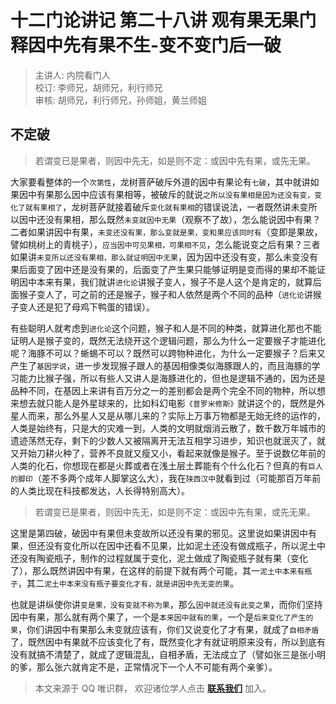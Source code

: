 # 十二门论讲记 第二十八讲 观有果无果门 释因中先有果不生-变不变门后一破

> 主讲人: 内院看门人 <br />
> 校订: 李师兄，胡师兄，利行师兄 <br />
> 审核: 胡师兄，利行师兄，孙师姐，黄兰师姐 <br />

## 不定破

> 若谓变已是果者，则因中先无，如是则不定：或因中先有果，或先无果。

大家要看整体的一个`次第性`，龙树菩萨破斥外道的因中有果论有`七破`，其中就讲如果因中有果那么因中应该有果相等，被破斥的就说`之所以没有果相是因为还没有变，变化了就有果相了`，龙树菩萨就接着破斥`变化就有果相`的错误说法，一者既然讲未变所以因中还没有果相，那么既然`未变就因中无果`（观察不了故），怎么能说因中有果？二者如果讲因中有果，`未变还没有果，那么变就是果，变和果应该同时有`（变即是果故，譬如桃树上的青桃子），`应当因中可见果相，可果相不见`，怎么能说变之后有果？三者如果讲`未变所以还没有果相，那么就证明因中无果`，因为因中还没有变，那么未变没有果后面变了因中还是没有果的，后面变了产生果只能够证明是变而得的果却不能证明因中本来有果，我们就讲`进化论`讲猴子变人，猴子不是人这个是肯定的，就算后面猴子变人了，可之前的还是猴子，猴子和人依然是两个不同的品种（`进化论`讲猴子变人还是犯了母鸡下鸭蛋的错误）。

有些聪明人就考虑到`进化论`这个问题，猴子和人是不同的种类，就算进化那也不能证明人是猴子变的，既然无法绕开这个逻辑问题，那么为什么一定要猴子才能进化呢？海豚不可以？蜥蜴不可以？既然可以跨物种进化，为什么一定要猴子？后来又产生了`基因学说`，进一步发现猴子跟人的基因相像类似海豚跟人的，而且海豚的学习能力比猴子强，所以有些人又讲人是海豚进化的，但也是逻辑不通的，因为还是品种不同，在基因上来讲有百万分之一的差别都会是两个完全不同的物种，所以想来想去就只能人是外星球来的，比如科幻电影`《普罗米修斯》`就讲这个的，既然是外星人而来，那么外星人又是从哪儿来的？实际上万事万物都是无始无终的运作的，人类是始终有，只是大的灾难一到，人类的文明就烟消云散了，数千数万年城市的遗迹荡然无存，剩下的少数人又被隔离开无法互相学习进步，知识也就泯灭了，就又开始刀耕火种了，营养不良就又瘦又小，看起来就像是猴子。至于说数亿年前的人类的化石，你想现在都是火葬或者在浅土层土葬能有个什么化石？但真的有`巨人的脚印`（差不多两个成年人脚掌这么大），我在`陕西汉中`就看到过（可能那百万年前的人类比现在科技都发达，人长得特别高大）。

> 若谓变已是果者，则因中先无，如是则不定：或因中先有果，或先无果。

这里是第四破，破因中有果但未变故所以还没有果的邪见。这里说如果讲因中有果，但还没有变化所以在因中还看不见果，比如泥土还没有做成瓶子，所以泥土中还没有陶瓷瓶子，制作的过程就属于变化，泥土做成了陶瓷瓶子就有果（变化了），那么既然讲因中有果，在这样的前提下就有两个可能，其一`泥土中本来有瓶子`，其二`泥土中本来没有瓶子要变化才有，就是讲因中先无变的果`。

也就是讲纵使你讲`变是果，没有变就不称为果`，那么`因中就还没有此变之果`，而你们坚持因中有果，那么就有两个果了，一个是`本来因中就有的果`，一个是`后来变化了产生的果`，你们讲因中有果那么未变就应该有，你们又说变化了才有果，就成了`自相矛盾`了，既然因中有果就不应该变化了有，既然变化才有就证明原来没有，所以到底有没有就搞不清楚了，就成了逻辑混乱，自相矛盾，无法成立了（譬如张三是张小明的爹，那么张六就肯定不是，正常情况下一个人不可能有两个亲爹）。

> 本文来源于 QQ 唯识群， 欢迎诸位学人点击 **[联系我们](https://mp.weixin.qq.com/s/lZCfWjmLjgNR165Tx4_bCQ)** 加入。
